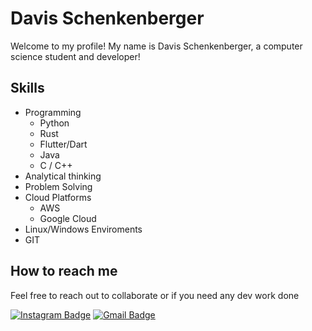 # Davis Schenkenberger
Welcome to my profile! My name is Davis Schenkenberger, a computer science student and developer!

## Skills
- Programming
  - Python
  - Rust
  - Flutter/Dart
  - Java
  - C / C++
- Analytical thinking
- Problem Solving
- Cloud Platforms
  - AWS
  - Google Cloud
- Linux/Windows Enviroments
- GIT

## How to reach me
Feel free to reach out to collaborate or if you need any dev work done



[![Instagram Badge](https://img.shields.io/badge/-schenkenberger_davis-e4405f?style=flat-square&logo=Instagram&logoColor=white&link=https://www.instagram.com/schenkenberger_davis/)](https://www.instagram.com/schenkenberger_davis/)
[![Gmail Badge](https://img.shields.io/badge/-davisschenk@gmail.com-d14836?style=flat-square&logo=Gmail&logoColor=white&link=mailto:davisschenk@gmail.com)](mailto:davisschenk@gmail.com)




